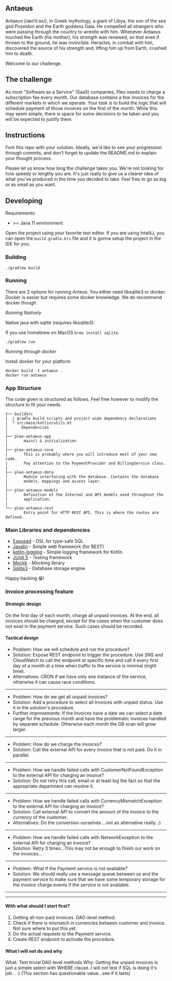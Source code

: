 ## Antaeus

Antaeus (/ænˈtiːəs/), in Greek mythology, a giant of Libya, the son of the sea god Poseidon and the Earth goddess Gaia. He compelled all strangers who were passing through the country to wrestle with him. Whenever Antaeus touched the Earth (his mother), his strength was renewed, so that even if thrown to the ground, he was invincible. Heracles, in combat with him, discovered the source of his strength and, lifting him up from Earth, crushed him to death.

Welcome to our challenge.

## The challenge

As most "Software as a Service" (SaaS) companies, Pleo needs to charge a subscription fee every month. Our database contains a few invoices for the different markets in which we operate. Your task is to build the logic that will schedule payment of those invoices on the first of the month. While this may seem simple, there is space for some decisions to be taken and you will be expected to justify them.

## Instructions

Fork this repo with your solution. Ideally, we'd like to see your progression through commits, and don't forget to update the README.md to explain your thought process.

Please let us know how long the challenge takes you. We're not looking for how speedy or lengthy you are. It's just really to give us a clearer idea of what you've produced in the time you decided to take. Feel free to go as big or as small as you want.

## Developing

Requirements:
- \>= Java 11 environment

Open the project using your favorite text editor. If you are using IntelliJ, you can open the `build.gradle.kts` file and it is gonna setup the project in the IDE for you.

### Building

```
./gradlew build
```

### Running

There are 2 options for running Anteus. You either need libsqlite3 or docker. Docker is easier but requires some docker knowledge. We do recommend docker though.

*Running Natively*

Native java with sqlite (requires libsqlite3):

If you use homebrew on MacOS `brew install sqlite`.

```
./gradlew run
```

*Running through docker*

Install docker for your platform

```
docker build -t antaeus .
docker run antaeus
```

### App Structure
The code given is structured as follows. Feel free however to modify the structure to fit your needs.
```
├── buildSrc
|  | gradle build scripts and project wide dependency declarations
|  └ src/main/kotlin/utils.kt 
|      Dependencies
|
├── pleo-antaeus-app
|       main() & initialization
|
├── pleo-antaeus-core
|       This is probably where you will introduce most of your new code.
|       Pay attention to the PaymentProvider and BillingService class.
|
├── pleo-antaeus-data
|       Module interfacing with the database. Contains the database 
|       models, mappings and access layer.
|
├── pleo-antaeus-models
|       Definition of the Internal and API models used throughout the
|       application.
|
└── pleo-antaeus-rest
        Entry point for HTTP REST API. This is where the routes are defined.
```

### Main Libraries and dependencies
* [Exposed](https://github.com/JetBrains/Exposed) - DSL for type-safe SQL
* [Javalin](https://javalin.io/) - Simple web framework (for REST)
* [kotlin-logging](https://github.com/MicroUtils/kotlin-logging) - Simple logging framework for Kotlin
* [JUnit 5](https://junit.org/junit5/) - Testing framework
* [Mockk](https://mockk.io/) - Mocking library
* [Sqlite3](https://sqlite.org/index.html) - Database storage engine

Happy hacking 😁!

### Invoice processing feature
#### Strategic design
On the first day of each month, charge all unpaid invoices. At the end, all invoices should be charged, except for the cases when the customer does not exist in the payment service. Such cases should be recorded.

#### Tactical design
* Problem: How we will schedule and run the procedure? 
* Solution: Expose REST endpoint to trigger the procedure. Use SNS and CloudWatch to call the endpoint at specific time and call it every first day of a month at a time when traffic to the service is minimal (night time).
* Alternatives: CRON if we have only one instance of the service, otherwise it can cause race conditions.
---
* Problem: How do we get all unpaid invoices?
* Solution: Add a procedure to select all Invoices with unpaid status. Use it in the solution's procedure.
* Further improvements: If the Invoices have a date we can select a date range for the previous month and have the problematic invoices handled by separate schedule. Otherwise each month the DB scan will grow larger.  
---
* Problem: How do we charge the invoices?
* Solution: Call the external API for every invoice that is not paid. Do it in parallel.
---
* Problem: How we handle failed calls with CustomerNotFoundException to the external API for charging an invoice?
* Solution: Do not retry this call, email or at least log the fact so that the appropriate department can resolve it.
---
* Problem: How we handle failed calls with CurrencyMismatchException to the external API for charging an invoice?
* Solution: Call external API to convert the amount of the Invoice to the currency of the customer.
* Alternatives: Do the conversion ourselves ...not an alternative really..:)
---
* Problem: How we handle failed calls with NetworkException to the external API for charging an invoice?
* Solution: Retry 3 times...This may not be enough to finish our work on the invoices...
---
* Problem: What if the Payment service is not available?
* Solution: We should really use a message queue between us and the payment service to make sure that we have some temporary storage for the invoice charge events if the service is not available.
---
---
#### With what should I start first?
1. Getting all non-paid invoices. DAO-level method.
2. Check if there is mismatch in currencies between customer and invoice. Not sure where to put this yet.
3. Do the actual requests to the Payment service.
4. Create REST endpoint to activate the procedure.

#### What I will not do and why
What: Test trivial DAO level methods
Why: Getting the unpaid invoices is just a simple select with WHERE clause..I will not test if SQL is doing it's job... :)
(This section has questionable value...see if it lasts)
